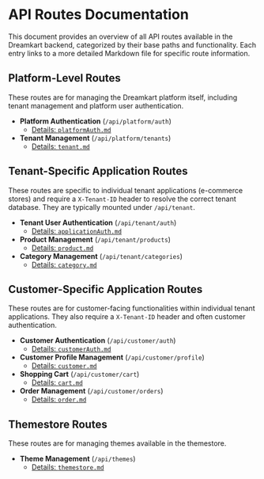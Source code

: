 # API Routes Documentation

This document provides an overview of all API routes available in the Dreamkart backend, categorized by their base paths and functionality. Each entry links to a more detailed Markdown file for specific route information.

## Platform-Level Routes
These routes are for managing the Dreamkart platform itself, including tenant management and platform user authentication.

*   **Platform Authentication** (`/api/platform/auth`)
    *   [Details: `platformAuth.md`](./platformAuth.md)
*   **Tenant Management** (`/api/platform/tenants`)
    *   [Details: `tenant.md`](./tenant.md)

## Tenant-Specific Application Routes
These routes are specific to individual tenant applications (e-commerce stores) and require a `X-Tenant-ID` header to resolve the correct tenant database. They are typically mounted under `/api/tenant`.

*   **Tenant User Authentication** (`/api/tenant/auth`)
    *   [Details: `applicationAuth.md`](./applicationAuth.md)
*   **Product Management** (`/api/tenant/products`)
    *   [Details: `product.md`](./product.md)
*   **Category Management** (`/api/tenant/categories`)
    *   [Details: `category.md`](./category.md)

## Customer-Specific Application Routes
These routes are for customer-facing functionalities within individual tenant applications. They also require a `X-Tenant-ID` header and often customer authentication.

*   **Customer Authentication** (`/api/customer/auth`)
    *   [Details: `customerAuth.md`](./customerAuth.md)
*   **Customer Profile Management** (`/api/customer/profile`)
    *   [Details: `customer.md`](./customer.md)
*   **Shopping Cart** (`/api/customer/cart`)
    *   [Details: `cart.md`](./cart.md)
*   **Order Management** (`/api/customer/orders`)
    *   [Details: `order.md`](./order.md)

## Themestore Routes
These routes are for managing themes available in the themestore.

*   **Theme Management** (`/api/themes`)
    *   [Details: `themestore.md`](./themestore.md)
